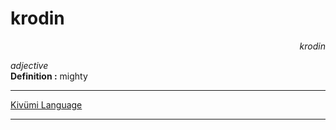 
# krodin

<div align="right"><i>krodin</i></div>

*adjective*  
**Definition :** mighty  

---

[Kivümi Language](../README.md)

---
